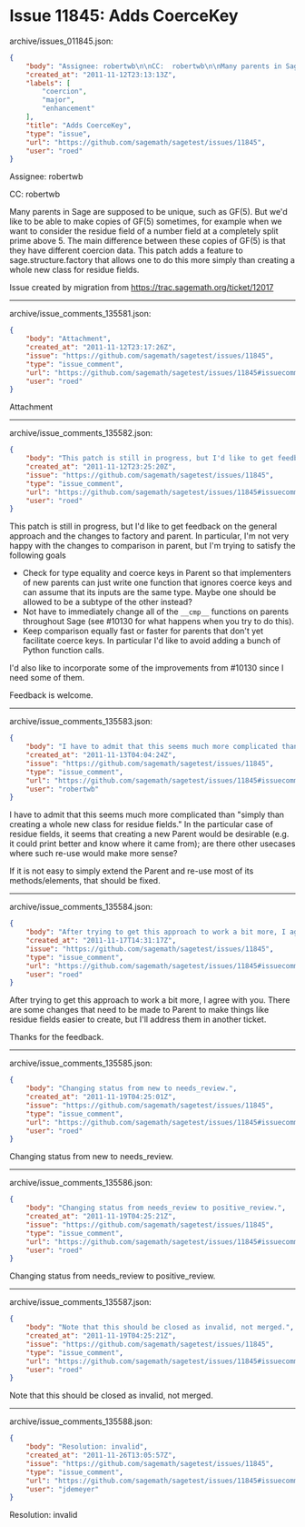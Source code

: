 # Issue 11845: Adds CoerceKey

archive/issues_011845.json:
```json
{
    "body": "Assignee: robertwb\n\nCC:  robertwb\n\nMany parents in Sage are supposed to be unique, such as GF(5).  But we'd like to be able to make copies of GF(5) sometimes, for example when we want to consider the residue field of a number field at a completely split prime above 5.  The main difference between these copies of GF(5) is that they have different coercion data.  This patch adds a feature to sage.structure.factory that allows one to do this more simply than creating a whole new class for residue fields.\n\nIssue created by migration from https://trac.sagemath.org/ticket/12017\n\n",
    "created_at": "2011-11-12T23:13:13Z",
    "labels": [
        "coercion",
        "major",
        "enhancement"
    ],
    "title": "Adds CoerceKey",
    "type": "issue",
    "url": "https://github.com/sagemath/sagetest/issues/11845",
    "user": "roed"
}
```
Assignee: robertwb

CC:  robertwb

Many parents in Sage are supposed to be unique, such as GF(5).  But we'd like to be able to make copies of GF(5) sometimes, for example when we want to consider the residue field of a number field at a completely split prime above 5.  The main difference between these copies of GF(5) is that they have different coercion data.  This patch adds a feature to sage.structure.factory that allows one to do this more simply than creating a whole new class for residue fields.

Issue created by migration from https://trac.sagemath.org/ticket/12017





---

archive/issue_comments_135581.json:
```json
{
    "body": "Attachment",
    "created_at": "2011-11-12T23:17:26Z",
    "issue": "https://github.com/sagemath/sagetest/issues/11845",
    "type": "issue_comment",
    "url": "https://github.com/sagemath/sagetest/issues/11845#issuecomment-135581",
    "user": "roed"
}
```

Attachment



---

archive/issue_comments_135582.json:
```json
{
    "body": "This patch is still in progress, but I'd like to get feedback on the general approach and the changes to factory and parent.  In particular, I'm not very happy with the changes to comparison in parent, but I'm trying to satisfy the following goals\n\n* Check for type equality and coerce keys in Parent so that implementers of new parents can just write one function that ignores coerce keys and can assume that its inputs are the same type.  Maybe one should be allowed to be a subtype of the other instead?\n* Not have to immediately change all of the `__cmp__` functions on parents throughout Sage (see #10130 for what happens when you try to do this).\n* Keep comparison equally fast or faster for parents that don't yet facilitate coerce keys.  In particular I'd like to avoid adding a bunch of Python function calls.\n\nI'd also like to incorporate some of the improvements from #10130 since I need some of them.\n\nFeedback is welcome.",
    "created_at": "2011-11-12T23:25:20Z",
    "issue": "https://github.com/sagemath/sagetest/issues/11845",
    "type": "issue_comment",
    "url": "https://github.com/sagemath/sagetest/issues/11845#issuecomment-135582",
    "user": "roed"
}
```

This patch is still in progress, but I'd like to get feedback on the general approach and the changes to factory and parent.  In particular, I'm not very happy with the changes to comparison in parent, but I'm trying to satisfy the following goals

* Check for type equality and coerce keys in Parent so that implementers of new parents can just write one function that ignores coerce keys and can assume that its inputs are the same type.  Maybe one should be allowed to be a subtype of the other instead?
* Not have to immediately change all of the `__cmp__` functions on parents throughout Sage (see #10130 for what happens when you try to do this).
* Keep comparison equally fast or faster for parents that don't yet facilitate coerce keys.  In particular I'd like to avoid adding a bunch of Python function calls.

I'd also like to incorporate some of the improvements from #10130 since I need some of them.

Feedback is welcome.



---

archive/issue_comments_135583.json:
```json
{
    "body": "I have to admit that this seems much more complicated than \"simply than creating a whole new class for residue fields.\" In the particular case of residue fields, it seems that creating a new Parent would be desirable (e.g. it could print better and know where it came from); are there other usecases where such re-use would make more sense? \n\nIf it is not easy to simply extend the Parent and re-use most of its methods/elements, that should be fixed.",
    "created_at": "2011-11-13T04:04:24Z",
    "issue": "https://github.com/sagemath/sagetest/issues/11845",
    "type": "issue_comment",
    "url": "https://github.com/sagemath/sagetest/issues/11845#issuecomment-135583",
    "user": "robertwb"
}
```

I have to admit that this seems much more complicated than "simply than creating a whole new class for residue fields." In the particular case of residue fields, it seems that creating a new Parent would be desirable (e.g. it could print better and know where it came from); are there other usecases where such re-use would make more sense? 

If it is not easy to simply extend the Parent and re-use most of its methods/elements, that should be fixed.



---

archive/issue_comments_135584.json:
```json
{
    "body": "After trying to get this approach to work a bit more, I agree with you.  There are some changes that need to be made to Parent to make things like residue fields easier to create, but I'll address them in another ticket.\n\nThanks for the feedback.",
    "created_at": "2011-11-17T14:31:17Z",
    "issue": "https://github.com/sagemath/sagetest/issues/11845",
    "type": "issue_comment",
    "url": "https://github.com/sagemath/sagetest/issues/11845#issuecomment-135584",
    "user": "roed"
}
```

After trying to get this approach to work a bit more, I agree with you.  There are some changes that need to be made to Parent to make things like residue fields easier to create, but I'll address them in another ticket.

Thanks for the feedback.



---

archive/issue_comments_135585.json:
```json
{
    "body": "Changing status from new to needs_review.",
    "created_at": "2011-11-19T04:25:01Z",
    "issue": "https://github.com/sagemath/sagetest/issues/11845",
    "type": "issue_comment",
    "url": "https://github.com/sagemath/sagetest/issues/11845#issuecomment-135585",
    "user": "roed"
}
```

Changing status from new to needs_review.



---

archive/issue_comments_135586.json:
```json
{
    "body": "Changing status from needs_review to positive_review.",
    "created_at": "2011-11-19T04:25:21Z",
    "issue": "https://github.com/sagemath/sagetest/issues/11845",
    "type": "issue_comment",
    "url": "https://github.com/sagemath/sagetest/issues/11845#issuecomment-135586",
    "user": "roed"
}
```

Changing status from needs_review to positive_review.



---

archive/issue_comments_135587.json:
```json
{
    "body": "Note that this should be closed as invalid, not merged.",
    "created_at": "2011-11-19T04:25:21Z",
    "issue": "https://github.com/sagemath/sagetest/issues/11845",
    "type": "issue_comment",
    "url": "https://github.com/sagemath/sagetest/issues/11845#issuecomment-135587",
    "user": "roed"
}
```

Note that this should be closed as invalid, not merged.



---

archive/issue_comments_135588.json:
```json
{
    "body": "Resolution: invalid",
    "created_at": "2011-11-26T13:05:57Z",
    "issue": "https://github.com/sagemath/sagetest/issues/11845",
    "type": "issue_comment",
    "url": "https://github.com/sagemath/sagetest/issues/11845#issuecomment-135588",
    "user": "jdemeyer"
}
```

Resolution: invalid
